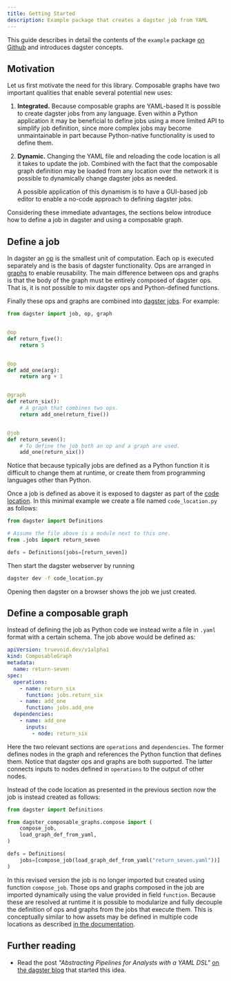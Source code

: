 ```yaml
---
title: Getting Started
description: Example package that creates a dagster job from YAML
---
```


This guide describes in detail the contents of the `example` package [on Github](https://github.com/truevoid-development/dagster-composable-graphs/tree/feat/add-docs/example)
and introduces dagster concepts.

## Motivation

Let us first motivate the need for this library. Composable graphs
have two important qualities that enable several potential new uses:

1. **Integrated.** Because composable graphs are YAML-based It is possible to
   create dagster jobs from any language. Even within a Python application it
   may be beneficial to define jobs using a more limited API to simplify job
   definition, since more complex jobs may become unmaintainable in part
   because Python-native functionality is used to define them.
1. **Dynamic.** Changing the YAML file and reloading the code location is
   all it takes to update the job. Combined with the fact that the composable
   graph definition may be loaded from any location over the network it is
   possible to dynamically change dagster jobs as needed.

   A possible application of this dynamism is to have a GUI-based job editor to
   enable a no-code approach to defining dagster jobs.

Considering these immediate advantages, the sections below introduce how to
define a job in dagster and using a composable graph.

## Define a job

In dagster an [op](https://docs.dagster.io/concepts/ops-jobs-graphs/ops#ops) is
the smallest unit of computation. Each op is executed separately and is the
basis of dagster functionality. Ops are arranged in [graphs](https://docs.dagster.io/concepts/ops-jobs-graphs/graphs#op-graphs)
to enable reusability. The main difference between ops and graphs is that the
body of the graph must be entirely composed of dagster ops. That is, it is not
possible to mix dagster ops and Python-defined functions.

Finally these ops and graphs are combined into [dagster jobs](https://docs.dagster.io/concepts/ops-jobs-graphs/op-jobs).
For example:

```python title="jobs.py"
from dagster import job, op, graph


@op
def return_five():
    return 5


@op
def add_one(arg):
    return arg + 1


@graph
def return_six():
    # A graph that combines two ops.
    return add_one(return_five())


@job
def return_seven():
    # To define the job both an op and a graph are used.
    add_one(return_six())
```

Notice that because typically jobs are defined as a Python function it is
difficult to change them at runtime, or create them from programming languages
other than Python.

Once a job is defined as above it is exposed to dagster as part of the [code
location](https://docs.dagster.io/concepts/code-locations). In this minimal
example we create a file named `code_location.py` as follows:

```python title="code_location.py"
from dagster import Definitions

# Assume the file above is a module next to this one.
from .jobs import return_seven

defs = Definitions(jobs=[return_seven])
```

Then start the dagster webserver by running

```bash
dagster dev -f code_location.py
```

Opening then dagster on a browser shows the job we just created.

## Define a composable graph

Instead of defining the job as Python code we instead write a file in `.yaml`
format with a certain schema. The job above would be defined as:

```yaml title="return_seven.yaml"
apiVersion: truevoid.dev/v1alpha1
kind: ComposableGraph
metadata:
  name: return-seven
spec:
  operations:
    - name: return_six
      function: jobs.return_six
    - name: add_one
      function: jobs.add_one
  dependencies:
    - name: add_one
      inputs:
        - node: return_six
```

Here the two relevant sections are `operations` and `dependencies`. The former
defines nodes in the graph and references the Python function that defines
them. Notice that dagster ops and graphs are both supported. The latter
connects inputs to nodes defined in `operations` to the output of other nodes.

Instead of the code location as presented in the previous section now the job
is instead created as follows:

```python title="code_location.py"
from dagster import Definitions

from dagster_composable_graphs.compose import (
    compose_job,
    load_graph_def_from_yaml,
)

defs = Definitions(
    jobs=[compose_job(load_graph_def_from_yaml("return_seven.yaml"))]
)
```

In this revised version the job is no longer imported but created using
function `compose_job`. Those ops and graphs composed in the job are imported
dynamically using the value provided in field `function`. Because these are
resolved at runtime it is possible to modularize and fully decouple the
definition of ops and graphs from the jobs that execute them. This is
conceptually similar to how assets may be defined in multiple code locations as
described [in the documentation](https://docs.dagster.io/concepts/assets/software-defined-assets#defining-asset-dependencies-across-code-locations).

## Further reading

- Read the post *"Abstracting Pipelines for Analysts with a YAML DSL"* [on the
  dagster blog](https://dagster.io/blog/simplisafe-case-study) that started this idea.

